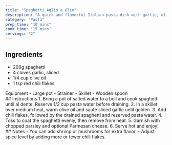 ```yaml
---
title: "Spaghetti Aglio e Olio"
description: "A quick and flavorful Italian pasta dish with garlic, olive oil, and chili flakes."
category: "Pasta"
prep_time: "10 mins"
cook_time: "15 mins"
servings: "2"
---
```

<link rel="stylesheet" href="styles.css"/>
<div class="ingredient-card">
    <h2>Ingredients</h2>
    <ul>
    <li>200g spaghetti</li>
    <li>4 cloves garlic, sliced</li>
    <li>1/4 cup olive oil</li>
    <li>1 tsp red chili flakes</li>
</div>
<div class="equipment-card">
Equipment
- Large pot
- Strainer
- Skillet
- Wooden spoon
</div>
<div class="instruction-card">
## Instructions
1. Bring a pot of salted water to a boil and cook spaghetti until al dente. Reserve 1/2 cup pasta water before draining.
2. In a skillet over medium heat, warm olive oil and sauté sliced garlic until golden.
3. Add chili flakes, followed by the drained spaghetti and reserved pasta water.
4. Toss to coat the spaghetti evenly, then remove from heat.
5. Garnish with chopped parsley and optional Parmesan cheese.
6. Serve hot and enjoy!
</div>
<div class="notes-card">
## Notes
- You can add shrimp or mushrooms for extra flavor.
- Adjust spice level by adding more or fewer chili flakes.
</div>